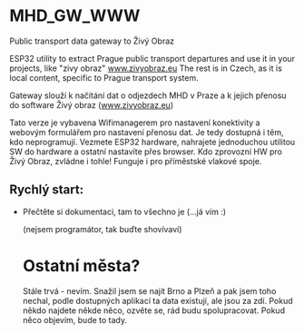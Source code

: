 # MHD_GW_WWW
Public transport data gateway to Živý Obraz

ESP32 utility to extract Prague public transport departures and use it in your projects, like "zivy obraz" www.zivyobraz.eu
The rest is in Czech, as it is local content, specific to Prague transport system.



Gateway slouží k načítání dat o odjezdech MHD v Praze a k jejich přenosu do software Živý obraz (www.zivyobraz.eu)

Tato verze je vybavena Wifimanagerem pro nastavení konektivity a webovým formulářem pro nastavení přenosu dat. Je tedy dostupná i těm, kdo neprogramují. Vezmete ESP32 hardware, nahrajete jednoduchou utilitou SW do hardware a ostatní nastavíte přes browser. Kdo zprovozní HW pro Živý Obraz, zvládne i tohle!
Funguje i pro příměstské vlakové spoje.

## Rychlý start:
- Přečtěte si dokumentaci, tam to všechno je (...já vím :)


  (nejsem programátor, tak buďte shovívaví)

  # Ostatní města?
  Stále trvá - nevím. Snažil jsem se najít Brno a Plzeň a pak jsem toho nechal, podle dostupných aplikací ta data existují, ale jsou za zdí. Pokud někdo najdete někde něco, ozvěte se, rád budu spolupracovat. Pokud něco objevím, bude to tady.
